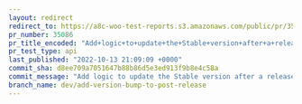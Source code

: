 ```yaml
---
layout: redirect
redirect_to: https://a8c-woo-test-reports.s3.amazonaws.com/public/pr/35086/api/index.html
pr_number: 35086
pr_title_encoded: "Add+logic+to+update+the+Stable+version+after+a+release"
pr_test_type: api
last_published: "2022-10-13 21:09:09 +0000"
commit_sha: d8ee709a7051647b88b86d5e3ed913f9b8e4c58a
commit_message: "Add logic to update the Stable version after a release"
branch_name: dev/add-version-bump-to-post-release
---
```

